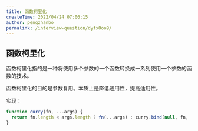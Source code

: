 ```yaml
---
title: 函数柯里化
createTime: 2022/04/24 07:06:15
author: pengzhanbo
permalink: /interview-question/dyfx0oo9/
---
```


## 函数柯里化

函数柯里化指的是一种将使用多个参数的一个函数转换成一系列使用一个参数的函数的技术。

函数柯里化的目的是参数复用。本质上是降低通用性，提高适用性。

实现：

``` js
function curry(fn, ...args) {
  return fn.length < args.length ? fn(...args) : curry.bind(null, fn, ...args)
}
```
